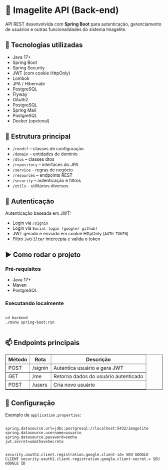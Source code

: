 <!DOCTYPE html>
<html lang="pt-BR">
<head>
  <meta charset="UTF-8">
</head>
<body>
  <h1>📡 Imagelite API (Back-end)</h1>
  <p>API REST desenvolvida com <strong>Spring Boot</strong> para autenticação, gerenciamento de usuários e outras funcionalidades do sistema Imagelite.</p>

  <h2>🚀 Tecnologias utilizadas</h2>
  <ul>
    <li>Java 17+</li>
    <li>Spring Boot</li>
    <li>Spring Security</li>
    <li>JWT (com cookie HttpOnly)</li>
    <li>Lombok</li>
    <li>JPA / Hibernate</li>
    <li>PostgreSQL</li>
    <li>Flyway</li>
    <li>OAuth2</li>
    <li>PostgreSQL</li>
    <li>Spring Mail</li>
    <li>PostgreSQL</li>
    <li>Docker (opcional)</li>
  </ul>

  <h2>📂 Estrutura principal</h2>
  <ul>
    <li><code>/condif</code> – classes de configuração</li>
    <li><code>/domain</code> – entidades de domínio</li>
    <li><code>/dtos</code> – classes dtos</li>
    <li><code>/repository</code> – interfaces do JPA</li>
    <li><code>/service</code> – regras de negócio</li>
    <li><code>/resources</code> – endpoints REST</li>
    <li><code>/security</code> – autenticação e filtros</li>
    <li><code>/utils</code> – utilitários diversos</li>
  </ul>

  <h2>🔐 Autenticação</h2>
  <p>Autenticação baseada em JWT:</p>
  <ul>
    <li>Login via <code>/signin</code></li>
    <li>Login via <code>Social login (google/ github) </code></li>
    <li>JWT gerado e enviado em cookie HttpOnly (<code>AUTH_TOKEN</code>)</li>
    <li>Filtro <code>JwtFilter</code> intercepta e valida o token</li>
  </ul>

  <h2>▶️ Como rodar o projeto</h2>
  <h3>Pré-requisitos</h3>
  <ul>
    <li>Java 17+</li>
    <li>Maven</li>
    <li>PostgreSQL</li>
  </ul>

  <h3>Executando localmente</h3>
  <pre><code>
cd backend
./mvnw spring-boot:run
  </code></pre>

  <h2>📫 Endpoints principais</h2>
  <table border="1">
    <thead>
      <tr>
        <th>Método</th>
        <th>Rota</th>
        <th>Descrição</th>
      </tr>
    </thead>
    <tbody>
      <tr><td>POST</td><td>/signin</td><td>Autentica usuário e gera JWT</td></tr>
      <tr><td>GET</td><td>/me</td><td>Retorna dados do usuário autenticado</td></tr>
      <tr><td>POST</td><td>/users</td><td>Cria novo usuário</td></tr>
    </tbody>
  </table>

  <h2>📁 Configuração</h2>
  <p>Exemplo de <code>application.properties</code>:</p>
  <pre><code>
spring.datasource.url=jdbc:postgresql://localhost:5432/imagelite
spring.datasource.username=usuario
spring.datasource.password=senha
jwt.secret=umaChaveSecreta

security.oauth2.client.registration.google.client-id= SEU GOOGLE CLIENT
security.oauth2.client.registration.google.client-secret.= SEU GOOGLE ID
  </code></pre>
</body>
</html>

